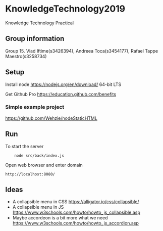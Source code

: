 # KnowledgeTechnology2019
Knowledge Technology Practical

## Group information
Group 15. Vlad Iftime(s3426394), Andreea Toca(s3454177), Rafael Tappe Maestro(s3258734)

## Setup
Install node
https://nodejs.org/en/download/
64-bit LTS

Get Github Pro
https://education.github.com/benefits

### Simple example project
https://github.com/Wehzie/nodeStaticHTML

## Run
To start the server

        node src/back/index.js

Open web browser and enter domain

    http://localhost:8080/
    
## Ideas
- A collapsible menu in CSS
https://alligator.io/css/collapsible/
- A collapsible menu in JS
https://www.w3schools.com/howto/howto_js_collapsible.asp
- Maybe accordeon is a bit more what we need
https://www.w3schools.com/howto/howto_js_accordion.asp